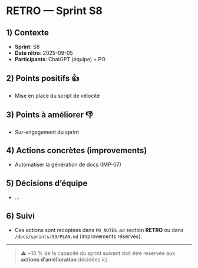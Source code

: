 # RETRO — Sprint S8

## 1) Contexte

- **Sprint**: S8
- **Date rétro**: 2025-09-05
- **Participants**: ChatGPT (équipe) + PO

## 2) Points positifs 👍

- Mise en place du script de vélocité

## 3) Points à améliorer 👎

- Sur-engagement du sprint

## 4) Actions concrètes (improvements)

- Automatiser la génération de docs (IMP-07)

## 5) Décisions d’équipe

- …

## 6) Suivi

- Ces actions sont recopiées dans `PO_NOTES.md` section **RETRO** ou dans `/docs/sprints/S9/PLAN.md` (improvements réservés).

---

> ⚠️ ~10 % de la capacité du sprint suivant doit être réservée aux **actions d’amélioration** décidées ici.
